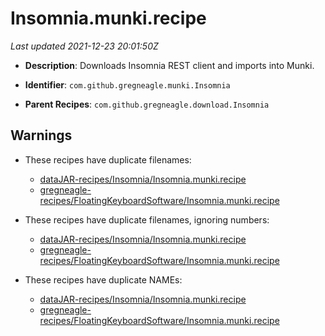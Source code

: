 # Insomnia.munki.recipe

_Last updated 2021-12-23 20:01:50Z_

- **Description**: Downloads Insomnia REST client and imports into Munki.

- **Identifier**: `com.github.gregneagle.munki.Insomnia`

- **Parent Recipes**: `com.github.gregneagle.download.Insomnia`


## Warnings

- These recipes have duplicate filenames:
    - [dataJAR-recipes/Insomnia/Insomnia.munki.recipe](/autopkg-dupe-tracker/dataJAR-recipes/Insomnia/Insomnia.munki.recipe)
    - [gregneagle-recipes/FloatingKeyboardSoftware/Insomnia.munki.recipe](/autopkg-dupe-tracker/gregneagle-recipes/FloatingKeyboardSoftware/Insomnia.munki.recipe)

- These recipes have duplicate filenames, ignoring numbers:
    - [dataJAR-recipes/Insomnia/Insomnia.munki.recipe](/autopkg-dupe-tracker/dataJAR-recipes/Insomnia/Insomnia.munki.recipe)
    - [gregneagle-recipes/FloatingKeyboardSoftware/Insomnia.munki.recipe](/autopkg-dupe-tracker/gregneagle-recipes/FloatingKeyboardSoftware/Insomnia.munki.recipe)

- These recipes have duplicate NAMEs:
    - [dataJAR-recipes/Insomnia/Insomnia.munki.recipe](/autopkg-dupe-tracker/dataJAR-recipes/Insomnia/Insomnia.munki.recipe)
    - [gregneagle-recipes/FloatingKeyboardSoftware/Insomnia.munki.recipe](/autopkg-dupe-tracker/gregneagle-recipes/FloatingKeyboardSoftware/Insomnia.munki.recipe)